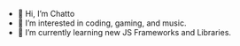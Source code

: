- 👋 Hi, I’m Chatto
- 👀 I’m interested in coding, gaming, and music.
- 🌱 I’m currently learning new JS Frameworks and Libraries.

<!---
- 💞️ I’m looking to collaborate on ...
- 📫 How to reach me ...
cb-chatto/cb-chatto is a ✨ special ✨ repository because its `README.md` (this file) appears on your GitHub profile.
You can click the Preview link to take a look at your changes.
--->
